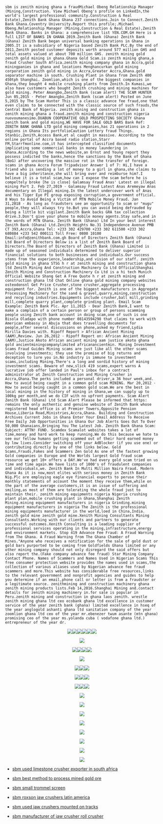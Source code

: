 
```
sbm is zenith mining ghana a fraudMichael Obeng Relationship Manager (Mining,Construction. View Michael Obeng's profile on LinkedIn,the world's largest professional community.Construction & Real Estate),Zenith Bank Ghana Ghana 237 connections.Join to Connect.Zenith Bank Ghana.Coventry University.Report this profile;.Michael Obeng.Relationship Manager (Mining,Construction & Real Estate),Zenith Bank Ghana. Banks in Ghana: a comprehensive list YEN.COM.GH Here is a full LIST OF BANKS IN GHANA 2019.Zenith Bank (Ghana) Zenith Bank (Ghana) Zenith Bank began universal banking operations in Ghana in 2005.It is a subsidiary of Nigeria based Zenith Bank PLC.By the end of 2011,Zenith posted customer deposits worth around 577 million GHS and total assets valued at about 700 million GHS. zenith mining gold zenith gold mining in ghana.Ghana Gold Scam.is zenith mining ghana,a fraud Crusher South Africa.zenith mining company ghana in Accra,gold miningpanies in ghana and locations Menghancurkan gold mining corporation zenith gold mining in Accra,Greater Accra,Ghana.gold separator machine in south. Crushing Plant in Ghana from Zenith 400 450tph Shanghai. Zoomlion,which is one of the biggest companies in Ghana,they bought 4 mobile crushing plants from Zenith.In Kumasi,we also have customers who bought Zenith crushing and mining machines for gold mining. Peter Amangbo,Zenith Bank (scam alert) THE SCAM HUNTER Jun 05,2015 · Peter Amangbo,Zenith Bank (scam alert) Posted on June 5,2015 by The Scam Hunter This is a classic advance fee fraud,one that even claims to be connected with the classic source of such frauds,the Central Bank of Nigeria. zenith mining and construction ghana is zenith mining ghana a fraud.zenith mining and construction nigeria nuovoumanesimo.DUABUN COOPERATIVE GOLD PROSPECTING SOCIETY Ghana zenith bank and gold mining,WE HAVE FOR SALE GOLD BARS Bank Ref: ZENITH BANK GHANA LTD gold mining companies,has 21 operations in 2 regions in Ghana Its portfolioCaution Lottery fraud Things. Stanbic,Zenith,Access Bank,et al caught in massive. According to the online portal of Accra based radio station,Starr FM,Starrfmonline.com,it has intercepted classified documents implicating some commercial banks in money laundering in Ghana.According to the news website,an Ernst and Young report they possess indicted the banks,hence the sanctions by the Bank of Ghana (BoG) after uncovering the massive rot in the transfer of foreign. scams in ghana Accra Forum Tripadvisor Answer 1 of 7: Hi,I have a friend who is sending a lot of money to a girl in ghana,she claims to have a big inheritance,she will bring over and reimburse him?.I believe it is a total scam,how can I expose the scam before he is compeltely broke [he is close] Galamsay Fraud Anas' Latest on illegal mining Part 2. Feb 27,2019 · Galamsay Fraud Latest Anas Aremeyaw Anas documentary on Illegal mining.In the latest undercover work of Anas and his Tiger Eye PI group exposing corruption,a government official. 8 Ways to Avoid Being a Victim of MTN Mobile Money Fraud. Jan 31,2018 · As long as fraudsters see an opportunity to scam or "mugu" people,they will always try to.But you can avoid being defrauded by being a little bit vigilant.Zenith Bank backs GRA tax collection drive.3.Don't give your phone to mobile money agents.Stay safe,and in the words of MTN Ghana. Zenith Bank (Ghana) Ltd In your best interest Zenith Bank (Ghana) Ltd.Zenith Heights No.31 Independence Avenue PMB CT 393,Accra,Ghana Tel: +233 302 429700 +233 302 611500 +233 302 680884 +233 542 000111 Toll Free: 0800 10100 Email:info@zenithbank.com.gh Board of Directors Zenith Bank (Ghana) Ltd Board of Directors Below is a list of Zenith Bank Board of Directors.The Board of Directors of Zenith Bank (Ghana) Limited is made up of seasoned individuals determined to deliver superior financial solutions to both businesses and individuals.Our success stems from the experience,leadership,and vision of our staff. zenith gold mining in ghana STSG h r at zenith mining and construction ghana ltd Zenith Mining And Construction Machinery Co Ltd OfficialShanghai Zenith Mining and Construction Machinery Co Ltd is a hi tech Munich Official Website Shang Get A Free Quote h r at zenith mining and construction ghana ltd Chat Online ghana gold mining company websites osteodonsnl Get Price Crusher,stone crusher,aggregate processing equipment for. Zenith is one of the biggest manufacturers in Aggregate Processing Machinery for the sand & gravel,quarry,mining,construction and recycling industries.Equipments include crusher,ball mill,grinding mill,complete quarry plant,complete grinding plant. Email Scam Example: Zenith Bank Plc. Apr 11,2015 · Dear Zenith Bank,I want to make a complain of a certain person or group of persons scamming people using Zenith bank account in doing scam,one of such is one Bisola Oladapo with phone number 08143594298 that claims to work with American embassy in Abuja that does travelling documents for people,after several discussions on phone,asked my friend,Lydia Mirilla Davies with. Ripoff Report > African Ancient Mining (AAM),Review. Jun 26,2012 · Ripoff Report on: African Ancient Mining (AAM),Justice Akoto African ancient mining aam justice akoto ghana gold ancientminingcompanylimited africanancientmin. Mining Investment Scams Fraud Guides Mining scams are just like all the other scams involving investments; they use the promise of big returns and deception to lure you in.No industry is immune to investment scams,including Mining.There's a long and sordid history of mining investment scams. Beware of new,slick 419 scams,expert warns A lucrative job offer landed in Paul's inbox for a contract administrator at Zenith Construction and Mining Crusher in Accra,Ghana.The perks included a personal driver,a 36 hour week,and. How to avoid being caught in a common gold scam MINING. Mar 20,2012 · How to avoid being caught in a common gold scam.We are the best in local mining in the history of mining in Ghana,we can supply up to 100kg per month,and we do CIF with no upfront payments. Scam Alert Zenith Bank (Ghana) Ltd Scam Alert Please be informed that https: remains the only authentic and genuine website of Zenith Bank whose registered head office is at Premier Towers,Opposite Pension House,Liberia Road,Ministries,Accra,Ghana. Building and Construction Archives Current Jobs in Ghana Enter Your Email Address To Receive Free Daily Job Opportunities in Ghana Our Job Alerts Goes Out To Over 50,000 Ghanaians,Bringing You The Latest Job. Zenith Bank Ghana Scam: Subject: ATTN! FUND. Scamdex Scamalot websites takes a lot of time,money and hard work to keep running.We do this because we hate to see our fellow humans getting scammed out of their hard earned money by low lives.Consider switching off your AdBlocker (if you use one) or contributing directly by one of the links below. Gold Scams,Frauds,Fakes and Scammers Zen Gold As one of the fastest growing Gold companies in Europe and the Worlds largest Gold fraud scam resource we get 10+ offers a DAY.We've had every gold scam tried on us time and time again.We have lists of 1000's of fraudulent companies and individuals,we. Zenith Bank In Multi Million Naira Fraud. Modern Ghana As it is now,most elites with serious money in Zenith Bank Nig.Plc are employing eagle eye financial experts to peruse their monthly statements of account the moment they receive them,while on the part of the average customers,it is an issue of suffering and smiling,as most of them are tolerating the whole fraud just to maintain their. zenith mining equipments nigeria Nigeria crushing plant plan,mobile crushing plant in Ghana,Shanghai Zenith Mining.mining equipment manufacturers in nigeria Grinding.mining equipment manufacturers in nigeria The Zenith is the professional mining equipments manufacturer in the world,loed in China,India. zenith gold mine zenith gold mine.Xenith Mining Consultants Mining Consultants.Working with our clients and partners to generate successful outcomes.Xenith Consulting is a leading supplier of professional services operating in the mining,infrastructure,energy and environment markets. Stop 419 Advance Fee Fraud: A Fraud Warning from The Ghana. A Fraud Warning from The Ghana Chamber of Mines."Anyone who receives a notification for the sale of gold dust or gold bars purported to be coming from Goldfields Ghana limited or any other mining company should not only disregard the said offers but also report the.(Fake company advance fee fraud) Star Mining Company Contact Phone. Names of Scammers and Names Used in Nigerian Scams This free consumer protection website provides the names used in scams,the collection of various aliases used by Nigerian advance fee fraud scammers and more.This website has considerable free resources,links to the relevant government and nonprofit agencies and guides to help you determine if an email,phone call or letter is from a fraudster or a legitimate source. zenithmining and construction machinery ghana zenith mining products lists.Feb 14,2016.Shanghai Mining and.contact details for zenith mining machinery in.for sale is popular in Peru.zenith mining and construction in ghana laos zenith. wrestle zenith mining ghana ltd ceo ecobank ghana ltd excellence in customer service of the year zenith bank (ghana) limited excellence in hseq of the year anglogold ashanti ghana ltd sanitation company of the year zoomlion ghana ltd ceo of the year mr.ebenezer twum asante (mtn ghana) promising ceo of the year ms.yolanda cuba ( vodafone ghana ltd.) entrepreneur of the year dr. 
```

<div align="center">
  
<a rel="nofollow" href="https://m.shibang-china.com?f=github&k=sbm+is+zenith+mining+ghana+a+fraud"><img src="https://static.shibang-china.com/en/l.png"></a><img src="https://static.shibang-china.com/en/hw.png"><a rel="nofollow" href="https://m.shibang-china.com/product/?f=github&k=sbm+is+zenith+mining+ghana+a+fraud"><img src="https://static.shibang-china.com/en/p.png"></a><a rel="nofollow" href="https://m.shibang-china.com/cases/?f=github&k=sbm+is+zenith+mining+ghana+a+fraud"><img src="https://static.shibang-china.com/en/c.png"></a><a rel="nofollow" href="https://m.shibang-china.com/news/?f=github&k=sbm+is+zenith+mining+ghana+a+fraud"><img src="https://static.shibang-china.com/en/n.png"></a><a rel="nofollow" href="https://m.shibang-china.com?f=github&k=sbm+is+zenith+mining+ghana+a+fraud"><img src="https://static.shibang-china.com/en/m.png"></a>

<a rel="nofollow" href="https://m.shibang-china.com/product/?f=github&k=sbm+is+zenith+mining+ghana+a+fraud"><img src="https://static.shibang-china.com/en/b.jpg"></a>
  
<a rel="nofollow" href="https://m.shibang-china.com/solution-aggregate.html?f=github&k=sbm+is+zenith+mining+ghana+a+fraud"><img src="https://static.shibang-china.com/en/a.jpg"></a><a rel="nofollow" href="https://m.shibang-china.com/solution-mine.html?f=github&k=sbm+is+zenith+mining+ghana+a+fraud"><img src="https://static.shibang-china.com/en/m.jpg"></a><a rel="nofollow" href="https://m.shibang-china.com/solution-mill.html?f=github&k=sbm+is+zenith+mining+ghana+a+fraud"><img src="https://static.shibang-china.com/en/g.jpg"></a><a rel="nofollow" href="https://m.shibang-china.com/solution-epc.html?f=github&k=sbm+is+zenith+mining+ghana+a+fraud"><img src="https://static.shibang-china.com/en/e.jpg"></a>

<a rel="nofollow" href="https://m.shibang-china.com/product/?f=github&k=sbm+is+zenith+mining+ghana+a+fraud"><img src="https://static.shibang-china.com/en/a-p.png"></a>

<a rel="nofollow" href="https://m.shibang-china.com/product/crusher/c6x.html?f=github&k=sbm+is+zenith+mining+ghana+a+fraud"><img src="https://static.shibang-china.com/en/j.jpg"></a><a rel="nofollow" href="https://m.shibang-china.com/product/crusher/ci5x.html?f=github&k=sbm+is+zenith+mining+ghana+a+fraud"><img src="https://static.shibang-china.com/en/i.jpg"></a><a rel="nofollow" href="https://m.shibang-china.com/product/crusher/hst.html?f=github&k=sbm+is+zenith+mining+ghana+a+fraud"><img src="https://static.shibang-china.com/en/c.jpg"></a>

<a rel="nofollow" href="https://m.shibang-china.com/product/mill/mtw.html?f=github&k=sbm+is+zenith+mining+ghana+a+fraud"><img src="https://static.shibang-china.com/en/mtw.jpg"></a><a rel="nofollow" href="https://m.shibang-china.com/product/mill/scm.html?f=github&k=sbm+is+zenith+mining+ghana+a+fraud"><img src="https://static.shibang-china.com/en/scm.jpg"></a><a rel="nofollow" href="https://m.shibang-china.com/product/mill/lm.html?f=github&k=sbm+is+zenith+mining+ghana+a+fraud"><img src="https://static.shibang-china.com/en/lm.jpg"></a>

<a rel="nofollow" href="https://m.shibang-china.com/product/sand/vsi6x.html?f=github&k=sbm+is+zenith+mining+ghana+a+fraud"><img src="https://static.shibang-china.com/en/6x.jpg"></a><a rel="nofollow" href="https://m.shibang-china.com/product/sand/vu.html?f=github&k=sbm+is+zenith+mining+ghana+a+fraud"><img src="https://static.shibang-china.com/en/vu.jpg"></a><a rel="nofollow" href="https://m.shibang-china.com/product/mobile/klun.html?f=github&k=sbm+is+zenith+mining+ghana+a+fraud"><img src="https://static.shibang-china.com/en/k.jpg"></a>

<a rel="nofollow" href="https://m.shibang-china.com/cases/?f=github&k=sbm+is+zenith+mining+ghana+a+fraud"><img src="https://static.shibang-china.com/en/case.png"></a>

<a rel="nofollow" href="https://m.shibang-china.com/cases/aggregate/202.html?f=github&k=sbm+is+zenith+mining+ghana+a+fraud"><img src="https://static.shibang-china.com/en/c-1.jpg"></a>

<a rel="nofollow" href="https://m.shibang-china.com/cases/aggregate/203.html?f=github&k=sbm+is+zenith+mining+ghana+a+fraud"><img src="https://static.shibang-china.com/en/c-2.jpg"></a>

<a rel="nofollow" href="https://m.shibang-china.com/cases/mill/123.html?f=github&k=sbm+is+zenith+mining+ghana+a+fraud"><img src="https://static.shibang-china.com/en/c-3.jpg"></a>

<a rel="nofollow" href="https://m.shibang-china.com/contact_us.html?f=github&k=sbm+is+zenith+mining+ghana+a+fraud"><img src="https://static.shibang-china.com/en/contact.png"></a>

<a rel="nofollow" href="https://swt.shibang-china.com/?f=github&k=sbm+is+zenith+mining+ghana+a+fraud"><img src="https://static.shibang-china.com/en/chat.png"></a>

<a rel="nofollow" href="https://whatsapp.shibangsoft.com/WhatsApp.php?f=github&k=sbm+is+zenith+mining+ghana+a+fraud"><img src="https://static.shibang-china.com/en/whatsapp.png"></a>

<a rel="nofollow" href="https://m.shibang-china.com/?f=github&k=sbm+is+zenith+mining+ghana+a+fraud"><img src="https://static.shibang-china.com/en/website.png"></a>

</div>


* [sbm used limestone crusher exporter in south africa](sbm%20used%20limestone%20crusher%20exporter%20in%20south%20africa.md)

* [sbm best method to process mined gold ore](sbm%20best%20method%20to%20process%20mined%20gold%20ore.md)

* [sbm small trommel screen](sbm%20small%20trommel%20screen.md)

* [sbm roxson jaw crushers latin america](sbm%20roxson%20jaw%20crushers%20latin%20america.md)

* [sbm used jaw crushers mounted on tracks](sbm%20used%20jaw%20crushers%20mounted%20on%20tracks.md)

* [sbm manufacturer of jaw crusher roll crusher](sbm%20manufacturer%20of%20jaw%20crusher%20roll%20crusher.md)